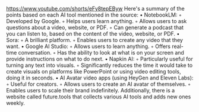https://www.youtube.com/shorts/eFy8tepEByw
Here's a summary of the points based on each AI tool mentioned in the source:
•
NotebookLM:
◦
Developed by Google.
◦
Helps users learn anything.
◦
Allows users to ask questions about a video, website, or PDF.
◦
Can generate a podcast that you can listen to, based on the content of the video, website, or PDF.
•
Sora:
◦
A brilliant platform.
◦
Enables users to create any video that they want.
•
Google AI Studio:
◦
Allows users to learn anything.
◦
Offers real-time conversation.
◦
Has the ability to look at what is on your screen and provide instructions on what to do next.
•
Napkin AI:
◦
Particularly useful for turning any text into visuals.
◦
Significantly reduces the time it would take to create visuals on platforms like PowerPoint or using video editing tools, doing it in seconds.
•
AI Avatar video apps (using HeyGen and Eleven Labs):
◦
Useful for creators.
◦
Allows users to create an AI avatar of themselves.
◦
Enables users to scale their brand indefinitely.
Additionally, there is a website called future.tools that collects various AI tools and adds new ones weekly.
